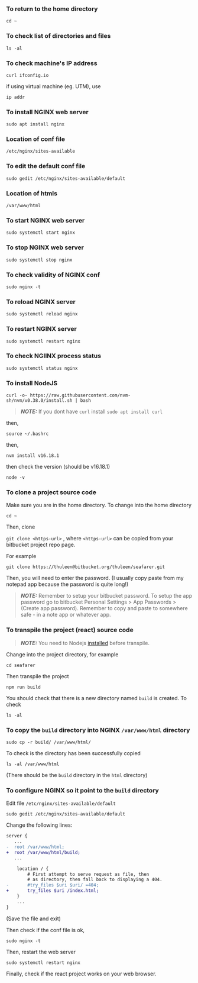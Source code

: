 ### To return to the home directory

`cd ~`

### To check list of directories and files

`ls -al`

### To check machine's IP address

`curl ifconfig.io`

if using virtual machine (eg. UTM), use

`ip addr`

### To install NGINX web server

`sudo apt install nginx`

### Location of conf file

`/etc/nginx/sites-available`

### To edit the default conf file

`sudo gedit /etc/nginx/sites-available/default`

### Location of htmls

`/var/www/html`

### To start NGINX web server

`sudo systemctl start nginx`

### To stop NGINX web server

`sudo systemctl stop nginx`

### To check validity of NGINX conf

`sudo nginx -t`

### To reload NGINX server

`sudo systemctl reload nginx`

### To restart NGINX server

`sudo systemctl restart nginx`

### To check NGIINX process status

`sudo systemctl status nginx`

### To install NodeJS

<a name="To_install_NodeJS"></a>

`curl -o- https://raw.githubusercontent.com/nvm-sh/nvm/v0.38.0/install.sh | bash`

> **_NOTE:_** If you dont have `curl` install `sudo apt install curl`

then,

`source ~/.bashrc`

then,

`nvm install v16.18.1`

then check the version (should be v16.18.1)

`node -v`

### To clone a project source code

Make sure you are in the home directory. To change into the home directory

`cd ~`

Then, clone

`git clone <https-url>` , where `<https-url>` can be copied from your bitbucket project repo page.

For example

`git clone https://thuleen@bitbucket.org/thuleen/seafarer.git`

Then, you will need to enter the password. (I usually copy paste from my notepad app because the password is quite long!)

> **_NOTE:_** Remember to setup your bitbucket password. To setup the app password go to bitbucket Personal Settings > App Passwords > (Create app password). Remember to copy and paste to somewhere safe - in a note app or whatever app.

### To transpile the project (react) source code

> **_NOTE:_** You need to Nodejs [installed](#To-install-NodeJS) before transpile.

Change into the project directory, for example

`cd seafarer`

Then transpile the project

`npm run build`

You should check that there is a new directory named `build` is created. To check

`ls -al`

### To copy the `build` directory into NGINX `/var/www/html` directory

`sudo cp -r build/ /var/www/html/`

To check is the directory has been successfully copied

`ls -al /var/www/html`

(There should be the `build` directory in the `html` directory)

### To configure NGINX so it point to the `build` directory

Edit file `/etc/nginx/sites-available/default`

`sudo gedit /etc/nginx/sites-available/default`

Change the following lines:

```diff
server {
   ...
-  root /var/www/html;
+  root /var/www/html/build;
   ...

   	location / {
		# First attempt to serve request as file, then
		# as directory, then fall back to displaying a 404.
-		#try_files $uri $uri/ =404;
+		try_files $uri /index.html;
	}
    ...
}
```

(Save the file and exit)

Then check if the conf file is ok,

`sudo nginx -t`

Then, restart the web server

`sudo systemctl restart nginx`

Finally, check if the react project works on your web browser.
